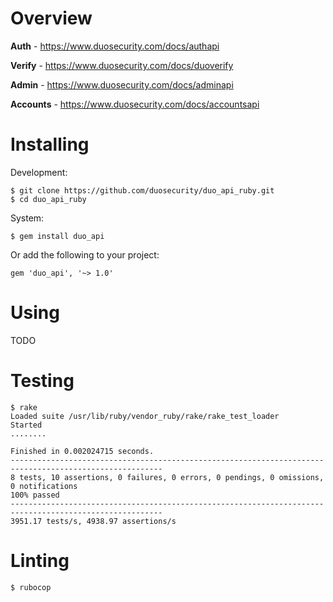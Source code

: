 # Overview

**Auth** - https://www.duosecurity.com/docs/authapi

**Verify** - https://www.duosecurity.com/docs/duoverify

**Admin** - https://www.duosecurity.com/docs/adminapi

**Accounts** - https://www.duosecurity.com/docs/accountsapi

# Installing

Development:

```
$ git clone https://github.com/duosecurity/duo_api_ruby.git
$ cd duo_api_ruby
```

System:

```
$ gem install duo_api
```

Or add the following to your project:

```
gem 'duo_api', '~> 1.0'
```

# Using

TODO

# Testing

```
$ rake
Loaded suite /usr/lib/ruby/vendor_ruby/rake/rake_test_loader
Started
........

Finished in 0.002024715 seconds.
--------------------------------------------------------------------------------------------------------
8 tests, 10 assertions, 0 failures, 0 errors, 0 pendings, 0 omissions, 0 notifications
100% passed
--------------------------------------------------------------------------------------------------------
3951.17 tests/s, 4938.97 assertions/s
```

# Linting

```
$ rubocop
```

